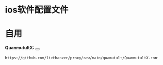 # ios软件配置文件
# 自用


#### QuanmutultX: <button type="button" onclick="navigator.clipboard.writeText('https://github.com/liethanzer/proxy/raw/main/quamutult/QuanmutultX.conf')">
    https://github.com/liethanzer/proxy/raw/main/quamutult/QuanmutultX.conf
</button>
